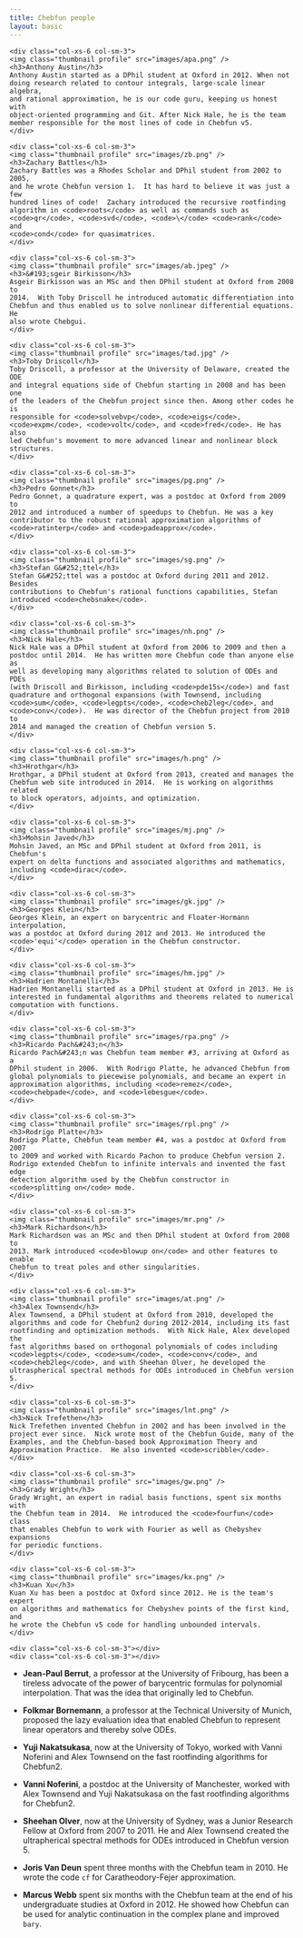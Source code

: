 ```yaml
---
title: Chebfun people
layout: basic
---
```


<div class="row chebpeople">

    <div class="col-xs-6 col-sm-3">
    <img class="thumbnail profile" src="images/apa.png" />
    <h3>Anthony Austin</h3>
    Anthony Austin started as a DPhil student at Oxford in 2012. When not
    doing research related to contour integrals, large-scale linear algebra,
    and rational approximation, he is our code guru, keeping us honest with
    object-oriented programming and Git. After Nick Hale, he is the team
    member responsible for the most lines of code in Chebfun v5.
    </div>

    <div class="col-xs-6 col-sm-3">
    <img class="thumbnail profile" src="images/zb.png" />
    <h3>Zachary Battles</h3>
    Zachary Battles was a Rhodes Scholar and DPhil student from 2002 to 2005,
    and he wrote Chebfun version 1.  It has hard to believe it was just a few
    hundred lines of code!  Zachary introduced the recursive rootfinding
    algorithm in <code>roots</code> as well as commands such as
    <code>qr</code>, <code>svd</code>, <code>\</code> <code>rank</code> and
    <code>cond</code> for quasimatrices.
    </div>

    <div class="col-xs-6 col-sm-3">
    <img class="thumbnail profile" src="images/ab.jpeg" />
    <h3>&#193;sgeir Birkisson</h3>
    Asgeir Birkisson was an MSc and then DPhil student at Oxford from 2008 to
    2014.  With Toby Driscoll he introduced automatic differentiation into
    Chebfun and thus enabled us to solve nonlinear differential equations.  He
    also wrote Chebgui.
    </div>

    <div class="col-xs-6 col-sm-3">
    <img class="thumbnail profile" src="images/tad.jpg" />
    <h3>Toby Driscoll</h3>
    Toby Driscoll, a professor at the University of Delaware, created the ODE
    and integral equations side of Chebfun starting in 2008 and has been one
    of the leaders of the Chebfun project since then. Among other codes he is
    responsible for <code>solvebvp</code>, <code>eigs</code>,
    <code>expm</code>, <code>volt</code>, and <code>fred</code>. He has also
    led Chebfun's movement to more advanced linear and nonlinear block
    structures.
    </div>

</div>
<div class="row chebpeople">

    <div class="col-xs-6 col-sm-3">
    <img class="thumbnail profile" src="images/pg.png" />
    <h3>Pedro Gonnet</h3>
    Pedro Gonnet, a quadrature expert, was a postdoc at Oxford from 2009 to
    2012 and introduced a number of speedups to Chebfun. He was a key
    contributor to the robust rational approximation algorithms of
    <code>ratinterp</code> and <code>padeapprox</code>.
    </div>

    <div class="col-xs-6 col-sm-3">
    <img class="thumbnail profile" src="images/sg.png" />
    <h3>Stefan G&#252;ttel</h3>
    Stefan G&#252;ttel was a postdoc at Oxford during 2011 and 2012. Besides
    contributions to Chebfun's rational functions capabilities, Stefan
    introduced <code>chebsnake</code>.
    </div>

    <div class="col-xs-6 col-sm-3">
    <img class="thumbnail profile" src="images/nh.png" />
    <h3>Nick Hale</h3>
    Nick Hale was a DPhil student at Oxford from 2006 to 2009 and then a
    postdoc until 2014.  He has written more Chebfun code than anyone else as
    well as developing many algorithms related to solution of ODEs and PDEs
    (with Driscoll and Birkisson, including <code>pde15s</code>) and fast
    quadrature and orthogonal expansions (with Townsend, including
    <code>sum</code>, <code>legpts</code>, <code>cheb2leg</code>, and
    <code>conv</code>).  He was director of the Chebfun project from 2010 to
    2014 and managed the creation of Chebfun version 5.
    </div>

    <div class="col-xs-6 col-sm-3">
    <img class="thumbnail profile" src="images/h.png" />
    <h3>Hrothgar</h3>
    Hrothgar, a DPhil student at Oxford from 2013, created and manages the
    Chebfun web site introduced in 2014.  He is working on algorithms related
    to block operators, adjoints, and optimization.
    </div>

</div>
<div class="row chebpeople">

    <div class="col-xs-6 col-sm-3">
    <img class="thumbnail profile" src="images/mj.png" />
    <h3>Mohsin Javed</h3>
    Mohsin Javed, an MSc and DPhil student at Oxford from 2011, is Chebfun's
    expert on delta functions and associated algorithms and mathematics,
    including <code>dirac</code>.
    </div>

    <div class="col-xs-6 col-sm-3">
    <img class="thumbnail profile" src="images/gk.jpg" />
    <h3>Georges Klein</h3>
    Georges Klein, an expert on barycentric and Floater-Hormann interpolation,
    was a postdoc at Oxford during 2012 and 2013. He introduced the
    <code>'equi'</code> operation in the Chebfun constructor.
    </div>

    <div class="col-xs-6 col-sm-3">
    <img class="thumbnail profile" src="images/hm.jpg" />
    <h3>Hadrien Montanelli</h3>
    Hadrien Montanelli started as a DPhil student at Oxford in 2013. He is
    interested in fundamental algorithms and theorems related to numerical
    computation with functions.
    </div>

    <div class="col-xs-6 col-sm-3">
    <img class="thumbnail profile" src="images/rpa.png" />
    <h3>Ricardo Pach&#243;n</h3>
    Ricardo Pach&#243;n was Chebfun team member #3, arriving at Oxford as a
    DPhil student in 2006.  With Rodrigo Platte, he advanced Chebfun from
    global polynomials to piecewise polynomials, and became an expert in
    approximation algorithms, including <code>remez</code>,
    <code>chebpade</code>, and <code>lebesgue</code>.
    </div>

</div>
<div class="row chebpeople">

    <div class="col-xs-6 col-sm-3">
    <img class="thumbnail profile" src="images/rpl.png" />
    <h3>Rodrigo Platte</h3>
    Rodrigo Platte, Chebfun team member #4, was a postdoc at Oxford from 2007
    to 2009 and worked with Ricardo Pachon to produce Chebfun version 2.
    Rodrigo extended Chebfun to infinite intervals and invented the fast edge
    detection algorithm used by the Chebfun constructor in
    <code>splitting on</code> mode.
    </div>

    <div class="col-xs-6 col-sm-3">
    <img class="thumbnail profile" src="images/mr.png" />
    <h3>Mark Richardson</h3>
    Mark Richardson was an MSc and then DPhil student at Oxford from 2008 to
    2013. Mark introduced <code>blowup on</code> and other features to enable
    Chebfun to treat poles and other singularities.
    </div>

    <div class="col-xs-6 col-sm-3">
    <img class="thumbnail profile" src="images/at.png" />
    <h3>Alex Townsend</h3>
    Alex Townsend, a DPhil student at Oxford from 2010, developed the
    algorithms and code for Chebfun2 during 2012-2014, including its fast
    rootfinding and optimization methods.  With Nick Hale, Alex developed the
    fast algorithms based on orthogonal polynomials of codes including
    <code>legpts</code>, <code>sum</code>, <code>conv</code>, and
    <code>cheb2leg</code>, and with Sheehan Olver, he developed the
    ultraspherical spectral methods for ODEs introduced in Chebfun version 5.
    </div>

    <div class="col-xs-6 col-sm-3">
    <img class="thumbnail profile" src="images/lnt.png" />
    <h3>Nick Trefethen</h3>
    Nick Trefethen invented Chebfun in 2002 and has been involved in the
    project ever since.  Nick wrote most of the Chebfun Guide, many of the
    Examples, and the Chebfun-based book Approximation Theory and
    Approximation Practice.  He also invented <code>scribble</code>.
    </div>

</div>
<div class="row chebpeople">

    <div class="col-xs-6 col-sm-3">
    <img class="thumbnail profile" src="images/gw.png" />
    <h3>Grady Wright</h3>
    Grady Wright, an expert in radial basis functions, spent six months with
    the Chebfun team in 2014.  He introduced the <code>fourfun</code> class
    that enables Chebfun to work with Fourier as well as Chebyshev expansions
    for periodic functions.
    </div>

    <div class="col-xs-6 col-sm-3">
    <img class="thumbnail profile" src="images/kx.png" />
    <h3>Kuan Xu</h3>
    Kuan Xu has been a postdoc at Oxford since 2012. He is the team's expert
    on algorithms and mathematics for Chebyshev points of the first kind, and
    he wrote the Chebfun v5 code for handling unbounded intervals.
    </div>

    <div class="col-xs-6 col-sm-3"></div>
    <div class="col-xs-6 col-sm-3"></div>

</div>

+ **Jean-Paul Berrut**, a professor at the University of Fribourg, has been a
  tireless advocate of the power of barycentric formulas for polynomial
  interpolation.  That was the idea that originally led to Chebfun.

+ **Folkmar Bornemann**, a professor at the Technical University of Munich,
  proposed the lazy evaluation idea that enabled Chebfun to represent linear
  operators and thereby solve ODEs.

+ **Yuji Nakatsukasa**, now at the University of Tokyo, worked with Vanni
  Noferini and Alex Townsend on the fast rootfinding algorithms for Chebfun2.

+ **Vanni Noferini**, a postdoc at the University of Manchester, worked with
  Alex Townsend and Yuji Nakatsukasa on the fast rootfinding algorithms for
  Chebfun2.

+ **Sheehan Olver**, now at the University of Sydney, was a Junior Research
  Fellow at Oxford from 2007 to 2011.  He and Alex Townsend created the
  ultrapherical spectral methods for ODEs introduced in Chebfun version 5.

+ **Joris Van Deun** spent three months with the Chebfun team in 2010. He
  wrote the code `cf` for Caratheodory-Fejer approximation.

+ **Marcus Webb** spent six months with the Chebfun team at the end of his
  undergraduate studies at Oxford in 2012. He showed how Chebfun can be used
  for analytic continuation in the complex plane and improved `bary`.
